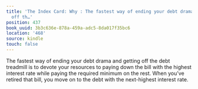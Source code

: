 ```yaml
---
title: 'The Index Card: Why : The fastest way of ending your debt drama and getting
  off th…'
position: 437
book_uuid: 3b3c636e-878a-459a-adc5-8da017f35bc6
location: '468'
source: kindle
touch: false
---
```


The fastest way of ending your debt drama and getting off the debt treadmill is to devote your resources to paying down the bill with the highest interest rate while paying the required minimum on the rest. When you’ve retired that bill, you move on to the debt with the next-highest interest rate.